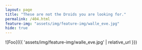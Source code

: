 ```yaml
---
layout: page
title: "These are not the Droids you are looking for."
permalink: /404.html
feature-img: "assets/img/feature-img/walle_eve.jpg"
hide: true
---
```

![Foo]({{ 'assets/img/feature-img/walle_eve.jpg' | relative_url }})
